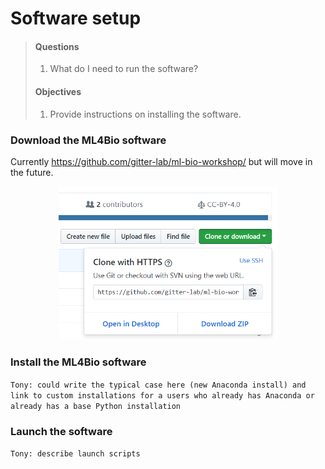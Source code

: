# Software setup

> #### Questions
>
> 1.   What do I need to run the software?
>
> #### Objectives
>
> 1.   Provide instructions on installing the software.

### Download the ML4Bio software
Currently <https://github.com/gitter-lab/ml-bio-workshop/> but will move in the future.

<p align="center">
<img width="350" src="../figures/download_button.png">
</p>

### Install the ML4Bio software
`Tony: could write the typical case here (new Anaconda install) and link to custom installations for a users who already has Anaconda or already has a base Python installation`

### Launch the software

`Tony: describe launch scripts`
